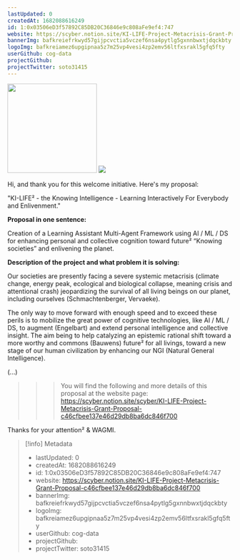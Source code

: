 ```yaml
---
lastUpdated: 0
createdAt: 1682088616249
id: 1:0x03506eD3f57892C85DB20C36846e9c808aFe9ef4:747
website: https://scyber.notion.site/KI-LIFE-Project-Metacrisis-Grant-Proposal-c46cfbee137e46d29db8ba6dc846f700
bannerImg: bafkreiefrkwyd57gijpcvctia5vczef6nsa4pytlg5gxnnbwxtjdqckbty
logoImg: bafkreiamez6upgipnaa5z7m25vp4vesi4zp2emv56ltfxsrakl5gfq5fty
userGithub: cog-data
projectGithub:
projectTwitter: soto31415
---
```


<img style="width: 200px" src="https://ipfs-grants-stack.gitcoin.co/ipfs/bafkreiamez6upgipnaa5z7m25vp4vesi4zp2emv56ltfxsrakl5gfq5fty">

<img src="https://ipfs-grants-stack.gitcoin.co/ipfs/bafkreiefrkwyd57gijpcvctia5vczef6nsa4pytlg5gxnnbwxtjdqckbty">

Hi, and thank you for this welcome initiative. Here's my proposal:

"KI-LIFE² - the Knowing Intelligence - Learning Interactively For Everybody and Enlivenment."

**Proposal in one sentence:**

Creation of a Learning Assistant Multi-Agent Framework using AI / ML / DS for enhancing personal and collective cognition toward future² “Knowing societies” and enlivening the planet.

**Description of the project and what problem it is solving:**

Our societies are presently facing a severe systemic metacrisis (climate change, energy peak, ecological and biological collapse, meaning crisis and attentional crash) jeopardizing the survival of all living beings on our planet, including ourselves (Schmachtenberger, Vervaeke).

The only way to move forward with enough speed and to exceed these perils is to mobilize the great power of cognitive technologies, like AI / ML / DS, to augment (Engelbart) and extend personal intelligence and collective insight. The aim being to help catalyzing an epistemic rational shift toward a more worthy and commons (Bauwens) future² for all livings, toward a new stage of our human civilization by enhancing our NGI (Natural General Intelligence).

(...)

>>> You will find the following and more details of this proposal at the website page:  https://scyber.notion.site/scyber/KI-LIFE-Project-Metacrisis-Grant-Proposal-c46cfbee137e46d29db8ba6dc846f700

Thanks for your attention² & WAGMI.

> [!info] Metadata
> * lastUpdated: 0
> * createdAt: 1682088616249
> * id: 1:0x03506eD3f57892C85DB20C36846e9c808aFe9ef4:747
> * website: https://scyber.notion.site/KI-LIFE-Project-Metacrisis-Grant-Proposal-c46cfbee137e46d29db8ba6dc846f700
> * bannerImg: bafkreiefrkwyd57gijpcvctia5vczef6nsa4pytlg5gxnnbwxtjdqckbty
> * logoImg: bafkreiamez6upgipnaa5z7m25vp4vesi4zp2emv56ltfxsrakl5gfq5fty
> * userGithub: cog-data
> * projectGithub: 
> * projectTwitter: soto31415